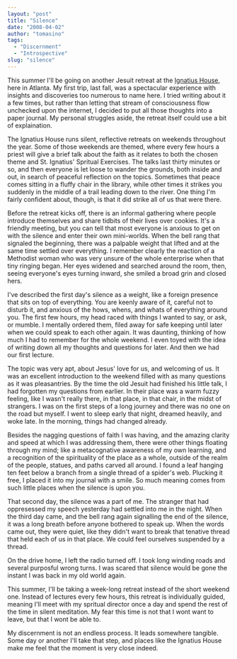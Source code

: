 ```yaml
---
layout: "post"
title: "Silence"
date: "2008-04-02"
author: "tomasino"
tags:
  - "Discernment"
  - "Introspective"
slug: "silence"
---
```


This summer I'll be going on another Jesuit retreat at the [Ignatius
House][], here in Atlanta. My first trip, last fall, was a spectacular
experience with insights and discoveries too numerous to name here. I
tried writing about it a few times, but rather than letting that stream
of consciousness flow unchecked upon the internet, I decided to put all
those thoughts into a paper journal. My personal struggles aside, the
retreat itself could use a bit of explaination.

The Ignatius House runs silent, reflective retreats on weekends
throughout the year. Some of those weekends are themed, where every few
hours a priest will give a brief talk about the faith as it relates to
both the chosen theme and St. Ignatius' Spritual Exercises. The talks
last thirty minutes or so, and then everyone is let loose to wander the
grounds, both inside and out, in search of peaceful reflection on the
topics. Sometimes that peace comes sitting in a fluffy chair in the
library, while other times it strikes you suddenly in the middle of a
trail leading down to the river. One thing I'm fairly confident about,
though, is that it did strike all of us that were there.

Before the retreat kicks off, there is an informal gathering where
people introduce themselves and share tidbits of their lives over
cookies. It's a friendly meeting, but you can tell that most everyone is
anxious to get on with the silence and enter their own mini-worlds. When
the bell rang that signaled the beginning, there was a palpable weight
that lifted and at the same time settled over everything. I remember
clearly the reaction of a Methodist woman who was very unsure of the
whole enterprise when that tiny ringing began. Her eyes widened and
searched around the room, then, seeing everyone's eyes turning inward,
she smiled a broad grin and closed hers.

I've described the first day's silence as a weight, like a foreign
presence that sits on top of everything. You are keenly aware of it,
careful not to disturb it, and anxious of the hows, whens, and whats of
everything around you. The first few hours, my head raced with things I
wanted to say, or ask, or mumble. I mentally ordered them, filed away
for safe keeping until later when we could speak to each other again. It
was daunting, thinking of how much I had to remember for the whole
weekend. I even toyed with the idea of writing down all my thoughts and
questions for later. And then we had our first lecture.

The topic was very apt, about Jesus' love for us, and welcoming of us.
It was an excellent introduction to the weekend filled with as many
questions as it was pleasantries. By the time the old Jesuit had
finished his little talk, I had forgotten my questions from earlier. In
their place was a warm fuzzy feeling, like I wasn't really there, in
that place, in that chair, in the midst of strangers. I was on the first
steps of a long journey and there was no one on the road but myself. I
went to sleep early that night, dreamed heavily, and woke late. In the
morning, things had changed already.

Besides the nagging questions of faith I was having, and the amazing
clarity and speed at which I was addressing them, there were other
things floating through my mind; like a metacognative awareness of my
own learning, and a recognition of the spirituality of the place as a
whole, outside of the realm of the people, statues, and paths carved all
around. I found a leaf hanging ten feet below a branch from a single
thread of a spider's web. Plucking it free, I placed it into my journal
with a smile. So much meaning comes from such little places when the
silence is upon you.

That second day, the silence was a part of me. The stranger that had
oppresessed my speech yesterday had settled into me in the night. When
the third day came, and the bell rang again signalling the end of the
silence, it was a long breath before anyone bothered to speak up. When
the words came out, they were quiet, like they didn't want to break that
tenative thread that held each of us in that place. We could feel
ourselves suspended by a thread.

On the drive home, I left the radio turned off. I took long winding
roads and several purposful wrong turns. I was scared that silence would
be gone the instant I was back in my old world again.

This summer, I'll be taking a week-long retreat instead of the short
weekend one. Instead of lectures every few hours, this retreat is
individually guided, meaning I'll meet with my spritual director once a
day and spend the rest of the time in silent meditation. My fear this
time is not that I wont want to leave, but that I wont be able to.

My discernment is not an endless process. It leads somewhere tangible.
Some day or another I'll take that step, and places like the Ignatius
House make me feel that the moment is very close indeed.

  [Ignatius House]: //www.ignatiushouse.com
